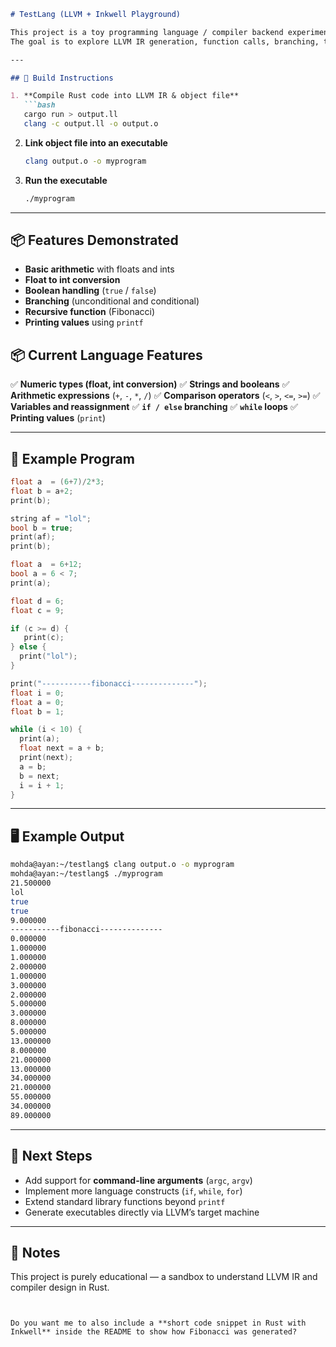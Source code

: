 ````markdown
# TestLang (LLVM + Inkwell Playground)

This project is a toy programming language / compiler backend experiment using **Rust**, **Inkwell** (Rust bindings for LLVM), and **Clang** for linking.  
The goal is to explore LLVM IR generation, function calls, branching, type conversions, and recursive functions such as Fibonacci.

---

## 🔧 Build Instructions

1. **Compile Rust code into LLVM IR & object file**
   ```bash
   cargo run > output.ll
   clang -c output.ll -o output.o
````

2. **Link object file into an executable**

   ```bash
   clang output.o -o myprogram
   ```

3. **Run the executable**

   ```bash
   ./myprogram
   ```

---

## 📦 Features Demonstrated

* **Basic arithmetic** with floats and ints
* **Float to int conversion**
* **Boolean handling** (`true` / `false`)
* **Branching** (unconditional and conditional)
* **Recursive function** (Fibonacci)
* **Printing values** using `printf`

## 📦 Current Language Features

✅ **Numeric types (float, int conversion)**
✅ **Strings and booleans**
✅ **Arithmetic expressions** (`+`, `-`, `*`, `/`)
✅ **Comparison operators** (`<`, `>`, `<=`, `>=`)
✅ **Variables and reassignment**
✅ **`if / else` branching**
✅ **`while` loops**
✅ **Printing values** (`print`)

---

## 📝 Example Program

```c
float a  = (6+7)/2*3;
float b = a+2;
print(b);

string af = "lol";
bool b = true;
print(af);
print(b);

float a  = 6+12;
bool a = 6 < 7;
print(a);

float d = 6;
float c = 9;

if (c >= d) {
   print(c);
} else {
  print("lol");
}

print("-----------fibonacci--------------");
float i = 0;
float a = 0;
float b = 1;

while (i < 10) {
  print(a);
  float next = a + b;
  print(next);
  a = b;
  b = next;
  i = i + 1;
}
```

---

## 🖥️ Example Output

```bash
mohda@ayan:~/testlang$ clang output.o -o myprogram
mohda@ayan:~/testlang$ ./myprogram
21.500000
lol
true
true
9.000000
-----------fibonacci--------------
0.000000
1.000000
1.000000
2.000000
1.000000
3.000000
2.000000
5.000000
3.000000
8.000000
5.000000
13.000000
8.000000
21.000000
13.000000
34.000000
21.000000
55.000000
34.000000
89.000000
```

---

## 🚀 Next Steps

* Add support for **command-line arguments** (`argc`, `argv`)
* Implement more language constructs (`if`, `while`, `for`)
* Extend standard library functions beyond `printf`
* Generate executables directly via LLVM’s target machine

---

## 📝 Notes

This project is purely educational — a sandbox to understand LLVM IR and compiler design in Rust.

```


Do you want me to also include a **short code snippet in Rust with Inkwell** inside the README to show how Fibonacci was generated?
```
